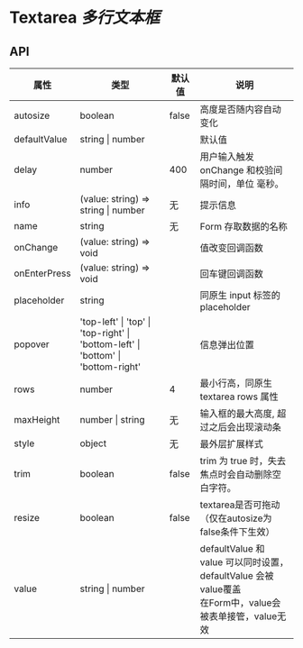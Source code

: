 # Textarea *多行文本框*

<example />

## API

| 属性 | 类型 | 默认值 | 说明 |
| --- | --- | --- | --- |
| autosize | boolean | false | 高度是否随内容自动变化 |
| defaultValue | string \| number | | 默认值 |
| delay | number | 400 | 用户输入触发 onChange 和校验间隔时间，单位 毫秒。|
| info | (value: string) => string \| number | 无 | 提示信息 |
| name | string | 无 | Form 存取数据的名称 |
| onChange | (value: string) => void | | 值改变回调函数 |
| onEnterPress | (value: string) => void | | 回车键回调函数 |
| placeholder | string | | 同原生 input 标签的 placeholder |
| popover | 'top-left' \| 'top' \| 'top-right' \| 'bottom-left' \| 'bottom' \| 'bottom-right' | | 信息弹出位置 |
| rows | number | 4 | 最小行高，同原生 textarea rows 属性 |
| maxHeight | number \| string | 无 | 输入框的最大高度, 超过之后会出现滚动条 | 
| style | object | 无 | 最外层扩展样式 |
| trim | boolean | false | trim 为 true 时，失去焦点时会自动删除空白字符。 |
| resize | boolean | false | textarea是否可拖动（仅在autosize为false条件下生效） |
| value | string \| number | | defaultValue 和 value 可以同时设置，defaultValue 会被value覆盖<br />在Form中，value会被表单接管，value无效 |
